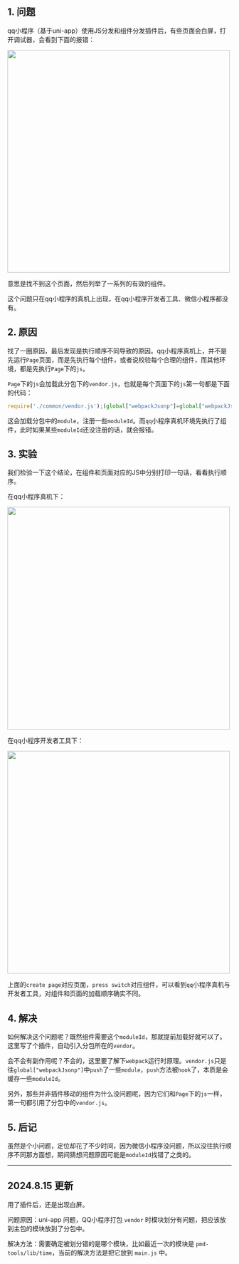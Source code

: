 ## 1. 问题

qq小程序（基于uni-app）使用JS分发和组件分发插件后，有些页面会白屏，打开调试器，会看到下面的报错：

<img src="https://mike-1255355338.cos.ap-guangzhou.myqcloud.com/article/2023/5/own_mike_a0f5dfd42aa98ffea0.jpg" width="500">

意思是找不到这个页面，然后列举了一系列的有效的组件。

这个问题只在qq小程序的真机上出现，在qq小程序开发者工具、微信小程序都没有。

## 2. 原因

找了一圈原因，最后发现是执行顺序不同导致的原因。qq小程序真机上，并不是先运行`Page`页面，而是先执行每个组件，或者说校验每个合理的组件，而其他环境，都是先执行`Page`下的`js`。

`Page`下的`js`会加载此分包下的`vendor.js`，也就是每个页面下的`js`第一句都是下面的代码：

```js
require('./common/vendor.js');(global["webpackJsonp"]=global["webpackJsonp"]||[]).push()
```

这会加载分包中的`module`，注册一些`moduleId`。而`qq`小程序真机环境先执行了组件，此时如果某些`moduleId`还没注册的话，就会报错。

## 3. 实验

我们检验一下这个结论，在组件和页面对应的JS中分别打印一句话，看看执行顺序。

在qq小程序真机下：

<img src="https://mike-1255355338.cos.ap-guangzhou.myqcloud.com/article/2023/5/own_mike_5c035aeb5615e7ef18.jpeg" width="500">

在qq小程序开发者工具下：

<img src="https://mike-1255355338.cos.ap-guangzhou.myqcloud.com/article/2023/5/own_mike_e92cb7473fdd00a4a7.jpeg" width="500">

上面的`create page`对应页面，`press switch`对应组件，可以看到`qq`小程序真机与开发者工具，对组件和页面的加载顺序确实不同。


## 4. 解决

如何解决这个问题呢？既然组件需要这个`moduleId`，那就提前加载好就可以了。这里写了个插件，自动引入分包所在的`vendor`。


会不会有副作用呢？不会的，这里要了解下`webpack`运行时原理。`vendor.js`只是往`global["webpackJsonp"]`中`push`了一些`module`，`push`方法被`hook`了，本质是会缓存一些`moduleId`。


另外，那些并非插件移动的组件为什么没问题呢，因为它们和`Page`下的`js`一样，第一句都引用了分包中的`vendor.js`。


## 5. 后记

虽然是个小问题，定位却花了不少时间，因为微信小程序没问题，所以没往执行顺序不同那方面想，期间猜想问题原因可能是`moduleId`找错了之类的。

----

## 2024.8.15 更新

用了插件后，还是出现白屏。

问题原因：uni-app 问题，QQ小程序打包 `vendor` 时模块划分有问题，把应该放到主包的模块放到了分包中。

解决方法：需要确定被划分错的是哪个模块，比如最近一次的模块是 `pmd-tools/lib/time`，当前的解决方法是把它放到 `main.js` 中。

